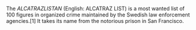 The _ALCATRAZLISTAN_ (English: ALCATRAZ LIST) is a most wanted list of 100 figures in organized crime maintained by the Swedish law enforcement agencies.[1] It takes its name from the notorious prison in San Francisco.
